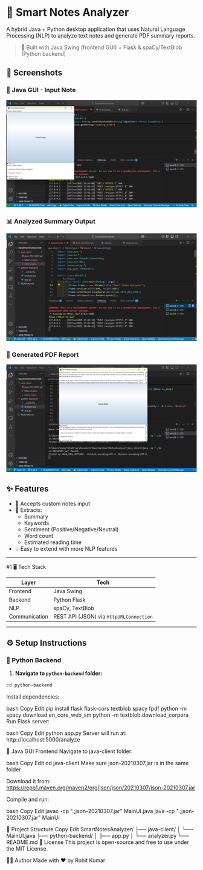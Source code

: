 # 🧠 Smart Notes Analyzer

A hybrid Java + Python desktop application that uses Natural Language Processing (NLP) to analyze text notes and generate PDF summary reports.  

> 🚀 Built with Java Swing (frontend GUI) + Flask & spaCy/TextBlob (Python backend)

## 📸 Screenshots

### 🧠 Java GUI - Input Note
![Input Screenshot](screenshot1.png)

### 📊 Analyzed Summary Output
![Output Screenshot](screenshot2.png)

### 🧾 Generated PDF Report
![PDF Screenshot](screenshot3.png)


## ✨ Features

- 📄 Accepts custom notes input
- 🤖 Extracts:
  - Summary
  - Keywords
  - Sentiment (Positive/Negative/Neutral)
  - Word count
  - Estimated reading time
- 💡 Easy to extend with more NLP features

---

#1 🖥️ Tech Stack

| Layer       | Tech                              |
|-------------|-----------------------------------|
| Frontend    | Java Swing                        |
| Backend     | Python Flask                      |
| NLP         | spaCy, TextBlob                   |
| Communication | REST API (JSON) via `HttpURLConnection` |

---

## ⚙️ Setup Instructions

### 🔹 Python Backend

1. **Navigate to `python-backend` folder:**
```bash
cd python-backend
```
Install dependencies:

bash
Copy
Edit
pip install flask flask-cors textblob spacy fpdf
python -m spacy download en_core_web_sm
python -m textblob.download_corpora
Run Flask server:

bash
Copy
Edit
python app.py
Server will run at: http://localhost:5000/analyze

🔹 Java GUI Frontend
Navigate to java-client folder:

bash
Copy
Edit
cd java-client
Make sure json-20210307.jar is in the same folder

Download it from: https://repo1.maven.org/maven2/org/json/json/20210307/json-20210307.jar

Compile and run:

bash
Copy
Edit
javac -cp ".;json-20210307.jar" MainUI.java
java -cp ".;json-20210307.jar" MainUI

📂 Project Structure
Copy
Edit
SmartNotesAnalyzer/
├── java-client/
│   └── MainUI.java
├── python-backend/
│   ├── app.py
│   └── analyzer.py
└── README.md
📄 License
This project is open-source and free to use under the MIT License.

🙋‍♂️ Author
Made with ❤️ by Rohit Kumar
